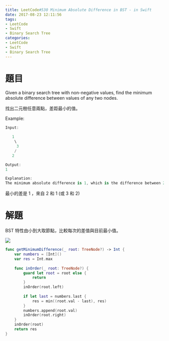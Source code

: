 ```yaml
---
title: LeetCode#530 Minimum Absolute Difference in BST - in Swift
date: 2017-08-23 12:11:56
tags:
- LeetCode
- Swift
- Binary Search Tree
categories: 
- LeetCode
- Swift
- Binary Search Tree
---
```


# 題目

Given a binary search tree with non-negative values, find the minimum absolute difference between values of any two nodes.
 
找出二元樹任意兩點，差距最小的值。

Example:
``` swift
Input:

   1
    \
     3
    /
   2

Output:
1

Explanation:
The minimum absolute difference is 1, which is the difference between 2 and 1 (or between 2 and 3).
```

最小的差是 1 ，來自 2 和 1 (或 3 和 2)


# 解題

BST 特性由小到大取節點，比較每次的差值與目前最小值。

![](leetcode-530/minimum.gif)

``` swift
func getMinimumDifference(_ root: TreeNode?) -> Int {
    var numbers = [Int]()
    var res = Int.max
    
    func inOrder(_ root: TreeNode?) {
        guard let root = root else {
            return
        }
        inOrder(root.left)
        
        if let last = numbers.last {
            res = min((root.val - last), res)
        }
        numbers.append(root.val)
        inOrder(root.right)
    }
    inOrder(root)
    return res
}
```


